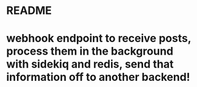 # README

# webhook endpoint to receive posts, process them in the background with sidekiq and redis, send that information off to another backend!